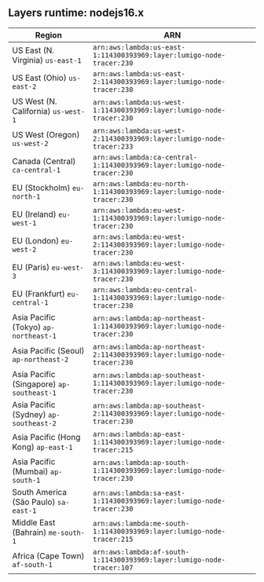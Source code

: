 Layers runtime: nodejs16.x
----
| Region | ARN |
| --- | --- |
|US East (N. Virginia)  `us-east-1`|`arn:aws:lambda:us-east-1:114300393969:layer:lumigo-node-tracer:230`|
|US East (Ohio)  `us-east-2`|`arn:aws:lambda:us-east-2:114300393969:layer:lumigo-node-tracer:230`|
|US West (N. California)  `us-west-1`|`arn:aws:lambda:us-west-1:114300393969:layer:lumigo-node-tracer:230`|
|US West (Oregon)  `us-west-2`|`arn:aws:lambda:us-west-2:114300393969:layer:lumigo-node-tracer:233`|
|Canada (Central)  `ca-central-1`|`arn:aws:lambda:ca-central-1:114300393969:layer:lumigo-node-tracer:230`|
|EU (Stockholm)  `eu-north-1`|`arn:aws:lambda:eu-north-1:114300393969:layer:lumigo-node-tracer:230`|
|EU (Ireland)  `eu-west-1`|`arn:aws:lambda:eu-west-1:114300393969:layer:lumigo-node-tracer:230`|
|EU (London)  `eu-west-2`|`arn:aws:lambda:eu-west-2:114300393969:layer:lumigo-node-tracer:230`|
|EU (Paris)  `eu-west-3`|`arn:aws:lambda:eu-west-3:114300393969:layer:lumigo-node-tracer:230`|
|EU (Frankfurt)  `eu-central-1`|`arn:aws:lambda:eu-central-1:114300393969:layer:lumigo-node-tracer:230`|
|Asia Pacific (Tokyo)  `ap-northeast-1`|`arn:aws:lambda:ap-northeast-1:114300393969:layer:lumigo-node-tracer:230`|
|Asia Pacific (Seoul)  `ap-northeast-2`|`arn:aws:lambda:ap-northeast-2:114300393969:layer:lumigo-node-tracer:230`|
|Asia Pacific (Singapore)  `ap-southeast-1`|`arn:aws:lambda:ap-southeast-1:114300393969:layer:lumigo-node-tracer:230`|
|Asia Pacific (Sydney)  `ap-southeast-2`|`arn:aws:lambda:ap-southeast-2:114300393969:layer:lumigo-node-tracer:230`|
|Asia Pacific (Hong Kong)  `ap-east-1`|`arn:aws:lambda:ap-east-1:114300393969:layer:lumigo-node-tracer:215`|
|Asia Pacific (Mumbai)  `ap-south-1`|`arn:aws:lambda:ap-south-1:114300393969:layer:lumigo-node-tracer:230`|
|South America (São Paulo)  `sa-east-1`|`arn:aws:lambda:sa-east-1:114300393969:layer:lumigo-node-tracer:230`|
|Middle East (Bahrain)  `me-south-1`|`arn:aws:lambda:me-south-1:114300393969:layer:lumigo-node-tracer:215`|
|Africa (Cape Town)  `af-south-1`|`arn:aws:lambda:af-south-1:114300393969:layer:lumigo-node-tracer:107`|
